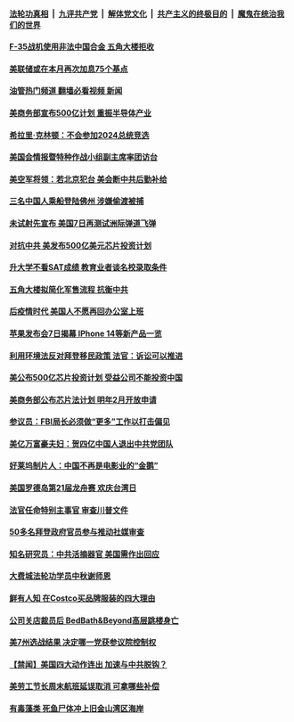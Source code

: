 ####  [法轮功真相](../../../../basic/blob/master/README.md?t=09080601) &nbsp;|&nbsp; [九评共产党](../../../../9ping.md/blob/master/README.md?t=09080601) &nbsp;|&nbsp; [解体党文化](../../../../jtdwh.md/blob/master/README.md?t=09080601)  &nbsp;|&nbsp; [共产主义的终极目的](../../../../gczydzjmd.md/blob/master/README.md?t=09080601) &nbsp;|&nbsp; [魔鬼在统治我们的世界](../../../../mgztzwmdsj.md/blob/master/README.md?t=09080601) 

#### [F-35战机使用非法中国合金 五角大楼拒收](../pages/prog203/a103520864.md?t=09080601) 

#### [美联储或在本月再次加息75个基点](../pages/prog203/a103520827.md?t=09080601) 

#### [油管热门频道 翻墙必看视频 新闻](http://45.76.130.85:81/youtube.html?09080601)

#### [美商务部宣布500亿计划 重振半导体产业](../pages/prog203/a103520808.md?t=09080601) 

#### [希拉里‧克林顿：不会参加2024总统竞选](../pages/prog203/a103520734.md?t=09080601) 

#### [美国会情报暨特种作战小组副主席率团访台](../pages/prog203/a103520653.md?t=09080601) 

#### [美空军将领：若北京犯台 美会断中共后勤补给](../pages/prog203/a103520616.md?t=09080601) 

#### [三名中国人乘船登陆佛州 涉嫌偷渡被捕](../pages/prog203/a103520551.md?t=09080601) 

#### [未试射先宣布 美国7日再测试洲际弹道飞弹](../pages/prog203/a103520391.md?t=09080601) 

#### [对抗中共 美发布500亿美元芯片投资计划](../pages/prog203/a103520321.md?t=09080601) 

#### [升大学不看SAT成绩 教育业者谈名校录取条件](../pages/prog203/a103520253.md?t=09080601) 

#### [五角大楼拟简化军售流程 抗衡中共](../pages/prog203/a103520157.md?t=09080601) 

#### [后疫情时代 美国人不愿再回办公室上班](../pages/prog203/a103520178.md?t=09080601) 

#### [苹果发布会7日揭幕 IPhone 14等新产品一览](../pages/prog203/a103520094.md?t=09080601) 

#### [利用环境法反对拜登移民政策 法官：诉讼可以推进](../pages/prog203/a103520073.md?t=09080601) 

#### [美公布500亿芯片投资计划 受益公司不能投资中国](../pages/prog203/a103520075.md?t=09080601) 

#### [美商务部公布芯片法计划 明年2月开放申请](../pages/prog203/a103519863.md?t=09080601) 

#### [参议员：FBI局长必须做“更多”工作以打击偏见](../pages/prog203/a103519920.md?t=09080601) 

#### [美亿万富豪夫妇：贺四亿中国人退出中共党团队](../pages/prog203/a103519865.md?t=09080601) 

#### [好莱坞制片人：中国不再是电影业的“金鹅”](../pages/prog203/a103519715.md?t=09080601) 

#### [美国罗德岛第21届龙舟赛 欢庆台湾日](../pages/prog203/a103519471.md?t=09080601) 

#### [法官任命特别主事官 审查川普文件](../pages/prog203/a103519333.md?t=09080601) 

#### [50多名拜登政府官员参与推动社媒审查](../pages/prog203/a103519246.md?t=09080601) 

#### [知名研究员：中共活摘器官 美国需作出回应](../pages/prog203/a103518970.md?t=09080601) 

#### [大费城法轮功学员中秋谢师恩](../pages/prog203/a103518788.md?t=09080601) 

#### [鲜有人知 在Costco买品牌服装的四大理由](../pages/prog203/a103518647.md?t=09080601) 

#### [公司关店裁员后 BedBath&Beyond高层跳楼身亡](../pages/prog203/a103518550.md?t=09080601) 

#### [美7州选战结果 决定哪一党获参议院控制权](../pages/prog203/a103518474.md?t=09080601) 

#### [【禁闻】美国四大动作连出 加速与中共脱钩？](../pages/prog203/a103518444.md?t=09080601) 

#### [美劳工节长周末航班延误取消 可拿哪些补偿](../pages/prog203/a103518420.md?t=09080601) 

#### [有毒藻类 死鱼尸体冲上旧金山湾区海岸](../pages/prog203/a103518371.md?t=09080601) 

<img src='http://gfw-breaker.win/goodnews/indexes/prog203.md' width='0px' height='0px'/>
